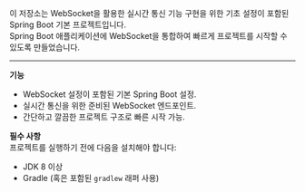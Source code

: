 이 저장소는 WebSocket을 활용한 실시간 통신 기능 구현을 위한 기초 설정이 포함된 Spring Boot 기본 프로젝트입니다.  
Spring Boot 애플리케이션에 WebSocket을 통합하여 빠르게 프로젝트를 시작할 수 있도록 만들었습니다.  

---

**기능**  
- WebSocket 설정이 포함된 기본 Spring Boot 설정.  
- 실시간 통신을 위한 준비된 WebSocket 엔드포인트.  
- 간단하고 깔끔한 프로젝트 구조로 빠른 시작 가능.  

**필수 사항**  
프로젝트를 실행하기 전에 다음을 설치해야 합니다:  
- JDK 8 이상  
- Gradle (혹은 포함된 `gradlew` 래퍼 사용)  
